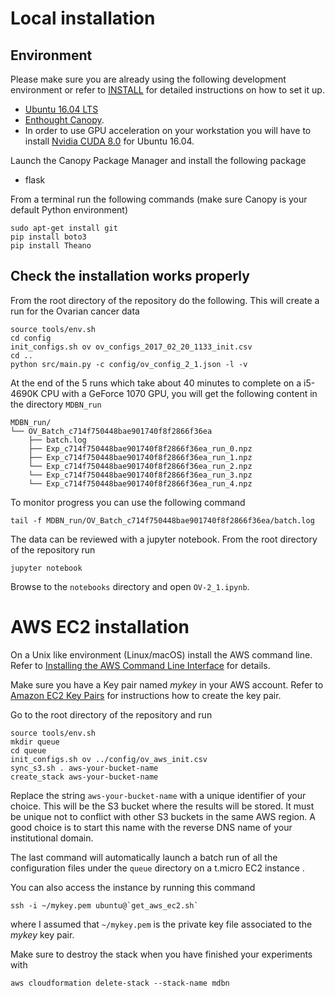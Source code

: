# Local installation

## Environment

Please make sure you are already using the following development environment or refer to
[INSTALL](doc/INSTALL.md) for detailed instructions on how to set it up.

* [Ubuntu 16.04 LTS](http://releases.ubuntu.com/16.04/)
* [Enthought Canopy](https://www.enthought.com/products/canopy/).
* In order to use GPU acceleration on your workstation you will have to install
[Nvidia CUDA 8.0](https://developer.nvidia.com/cuda-downloads) for Ubuntu 16.04.

Launch the Canopy Package Manager and install the following package
* flask

From a terminal run the following commands (make sure Canopy is your default
Python environment)

    sudo apt-get install git
    pip install boto3
    pip install Theano

## Check the installation works properly

From the root directory of the repository do the following.
This will create a run for the Ovarian cancer data

    source tools/env.sh
    cd config
    init_configs.sh ov ov_configs_2017_02_20_1133_init.csv
    cd ..
    python src/main.py -c config/ov_config_2_1.json -l -v
    
At the end of the 5 runs which take about 40 minutes to complete on a
i5-4690K CPU with a GeForce 1070 GPU, you will get the following
content in the directory `MDBN_run`

    MDBN_run/
    └── OV_Batch_c714f750448bae901740f8f2866f36ea
        ├── batch.log
        ├── Exp_c714f750448bae901740f8f2866f36ea_run_0.npz
        ├── Exp_c714f750448bae901740f8f2866f36ea_run_1.npz
        └── Exp_c714f750448bae901740f8f2866f36ea_run_2.npz
        └── Exp_c714f750448bae901740f8f2866f36ea_run_3.npz
        └── Exp_c714f750448bae901740f8f2866f36ea_run_4.npz

To monitor progress you can use the following command

    tail -f MDBN_run/OV_Batch_c714f750448bae901740f8f2866f36ea/batch.log
    
The data can be reviewed with a jupyter notebook. From the root directory of
the repository run

    jupyter notebook
    
Browse to the `notebooks` directory and open `OV-2_1.ipynb`.
    
# AWS EC2 installation

On a Unix like environment (Linux/macOS) install the AWS command line.
Refer to [Installing the AWS Command Line Interface](http://docs.aws.amazon.com/cli/latest/userguide/installing.html)
for details.

Make sure you have a Key pair named _mykey_ in your AWS account. Refer to
[Amazon EC2 Key Pairs](http://docs.aws.amazon.com/AWSEC2/latest/UserGuide/ec2-key-pairs.html)
for instructions how to create the key pair.

Go to the root directory of the repository and run

    source tools/env.sh
    mkdir queue
    cd queue
    init_configs.sh ov ../config/ov_aws_init.csv
    sync_s3.sh . aws-your-bucket-name
    create_stack aws-your-bucket-name
    
Replace the string `aws-your-bucket-name` with a unique identifier of your choice.
This will be the S3 bucket where the results will be stored. It must be unique not to
conflict with other S3 buckets in the same AWS region. A good choice is to start this name
with the reverse DNS name of your institutional domain.

The last command will automatically launch a batch run of all the configuration
files under the `queue` directory on a t.micro EC2 instance .

You can also access the instance by running this command

    ssh -i ~/mykey.pem ubuntu@`get_aws_ec2.sh`

where I assumed that `~/mykey.pem` is the private key file associated to the
_mykey_ key pair.

Make sure to destroy the stack when you have finished your experiments with

    aws cloudformation delete-stack --stack-name mdbn

